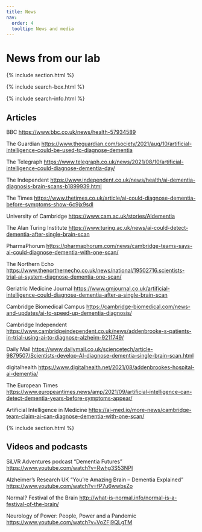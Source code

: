 ```yaml
---
title: News
nav:
  order: 4
  tooltip: News and media
---
```


# <i class="fas fa-feather-alt"></i>News from our lab

{% include section.html %}

{% include search-box.html %}

{% include search-info.html %}

## Articles

BBC
https://www.bbc.co.uk/news/health-57934589

The Guardian
https://www.theguardian.com/society/2021/aug/10/artificial-intelligence-could-be-used-to-diagnose-dementia

The Telegraph
https://www.telegraph.co.uk/news/2021/08/10/artificial-intelligence-could-diagnose-dementia-day/

The Independent
https://www.independent.co.uk/news/health/ai-dementia-diagnosis-brain-scans-b1899939.html

The Times
https://www.thetimes.co.uk/article/ai-could-diagnose-dementia-before-symptoms-show-6c9jx9sdl

University of Cambridge 
https://www.cam.ac.uk/stories/AIdementia

The Alan Turing Institute
https://www.turing.ac.uk/news/ai-could-detect-dementia-after-single-brain-scan

PharmaPhorum
https://pharmaphorum.com/news/cambridge-teams-says-ai-could-diagnose-dementia-with-one-scan/

The Northern Echo
https://www.thenorthernecho.co.uk/news/national/19502716.scientists-trial-ai-system-diagnose-dementia-one-scan/

Geriatric Medicine Journal
https://www.gmjournal.co.uk/artificial-intelligence-could-diagnose-dementia-after-a-single-brain-scan

Cambridge Biomedical Campus
https://cambridge-biomedical.com/news-and-updates/ai-to-speed-up-dementia-diagnosis/

Cambridge Independent
https://www.cambridgeindependent.co.uk/news/addenbrooke-s-patients-in-trial-using-ai-to-diagnose-alzheim-9211749/

Daily Mail
https://www.dailymail.co.uk/sciencetech/article-9879507/Scientists-develop-AI-diagnose-dementia-single-brain-scan.html

digitalhealth
https://www.digitalhealth.net/2021/08/addenbrookes-hospital-ai-dementia/

The European Times
https://www.europeantimes.news/amp/2021/09/artificial-intelligence-can-detect-dementia-years-before-symptoms-appear/

Artificial Intelligence in Medicine
https://ai-med.io/more-news/cambridge-team-claim-ai-can-diagnose-dementia-with-one-scan/

{% include section.html %}

## Videos and podcasts

SiLVR Adventures podcast “Dementia Futures”
https://www.youtube.com/watch?v=Rwhg3S53NPI

Alzheimer’s Research UK “You’re Amazing Brain – Dementia Explained” 
https://www.youtube.com/watch?v=fP7u6wwbsZo

Normal? Festival of the Brain
http://what-is-normal.info/normal-is-a-festival-of-the-brain/

Neurology of Power: People, Power and a Pandemic
https://www.youtube.com/watch?v=VoZFj9QLgTM



